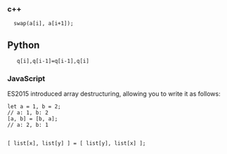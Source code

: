 ### c++

```
  swap(a[i], a[i+1]);
```



## Python
```
   q[i],q[i-1]=q[i-1],q[i]
```


### JavaScript
ES2015 introduced array destructuring, allowing you to write it as follows:
```
let a = 1, b = 2;
// a: 1, b: 2
[a, b] = [b, a];
// a: 2, b: 1


[ list[x], list[y] ] = [ list[y], list[x] ];
```